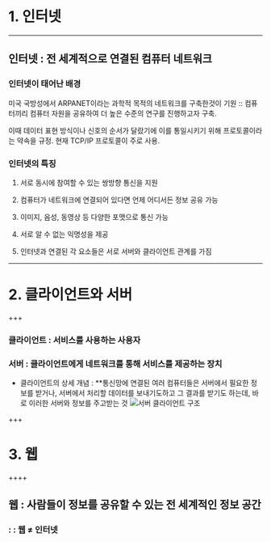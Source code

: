 # 1. 인터넷

---

## 인터넷 : **전 세계적으로 연결된 컴퓨터 네트워크**

### 인터넷이 태어난 배경 
미국 국방성에서 ARPANET이라는 과학적 목적의 네트워크를 구축한것이 기원 :: 컴퓨터끼리 컴퓨터 자원을 공유하여 더 높은 수준의 연구를 진행하고자 구축.

이때 데이터 표현 방식이나 신호의 순서가 달랐기에 이를 통일시키기 위해 프로토콜이라는 약속을 규정. 현재 TCP/IP 프로토콜이 주로 사용.

### 인터넷의 특징

1. 서로 동시에 참여할 수 있는 쌍방향 통신을 지원

2. 컴퓨터가 네트워크에 연결되어 있다면 언제 어디서든 정보 공유 가능

3. 이미지, 음성, 동영상 등 다양한 포맷으로 통신 가능

4. 서로 알 수 없는 익명성을 제공

5. 인터넷과 연결된 각 요소들은 서로 서버와 클라이언트 관계를 가짐

***
# 2. 클라이언트와 서버

+++

### 클라이언트 : 서비스를 사용하는 사용자

### 서버 : 클라이언트에게 네트워크를 통해 서비스를 제공하는 장치

* 클라이언트의 상세 개념 : **통신망에 연결된 여러 컴퓨터들은 서버에서 필요한 정보를 받거나, 서버에서 처리할 데이터를 보내기도하고 그 결과를 받기도 하는데, 바로 이러한 서버와 정보를 주고받는 것
![서버 클라이언트 구조](https://upload.wikimedia.org/wikipedia/commons/thumb/c/c9/Client-server-model.svg/1200px-Client-server-model.svg.png)

+++

# 3. 웹

++++

## 웹 : 사람들이 정보를 공유할 수 있는 전 세계적인 정보 공간

### : : 웹 ≠ 인터넷